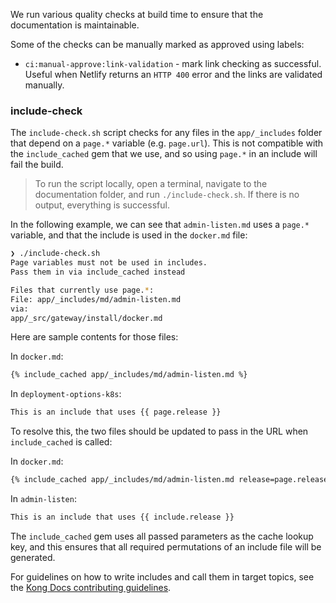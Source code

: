 We run various quality checks at build time to ensure that the documentation is maintainable.

Some of the checks can be manually marked as approved using labels:

* `ci:manual-approve:link-validation` - mark link checking as successful. Useful when Netlify returns an `HTTP 400` error and the links are validated manually.

### include-check

The `include-check.sh` script checks for any files in the `app/_includes` folder that depend on a `page.*` variable (e.g. `page.url`). This is not compatible with the `include_cached` gem that we use, and so using `page.*` in an include will fail the build.

> To run the script locally, open a terminal, navigate to the documentation
folder, and run `./include-check.sh`. If there is no output, everything is
successful.

In the following example, we can see that `admin-listen.md` uses a `page.*` variable, and that the include is used in the `docker.md` file:

```bash
❯ ./include-check.sh
Page variables must not be used in includes.
Pass them in via include_cached instead

Files that currently use page.*:
File: app/_includes/md/admin-listen.md
via:
app/_src/gateway/install/docker.md
```

Here are sample contents for those files:

In `docker.md`:

```md
{% include_cached app/_includes/md/admin-listen.md %}
```

In `deployment-options-k8s`:

```md
This is an include that uses {{ page.release }}
```

To resolve this, the two files should be updated to pass in the URL when `include_cached` is called:

In `docker.md`:

```md
{% include_cached app/_includes/md/admin-listen.md release=page.release %}
```

In `admin-listen`:

```md
This is an include that uses {{ include.release }}
```

The `include_cached` gem uses all passed parameters as the cache lookup key, and this ensures that all required permutations of an include file will be generated.

For guidelines on how to write includes and call them in target topics, see the
[Kong Docs contributing guidelines](https://docs.konghq.com/contributing/includes).

